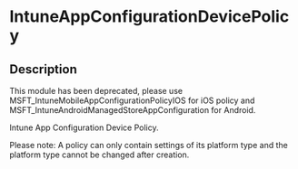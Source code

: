 
# IntuneAppConfigurationDevicePolicy

## Description

This module has been deprecated, please use MSFT_IntuneMobileAppConfigurationPolicyIOS for iOS policy and MSFT_IntuneAndroidManagedStoreAppConfiguration for Android.

Intune App Configuration Device Policy.

Please note: A policy can only contain settings of its platform type and the platform type cannot be changed after creation.
